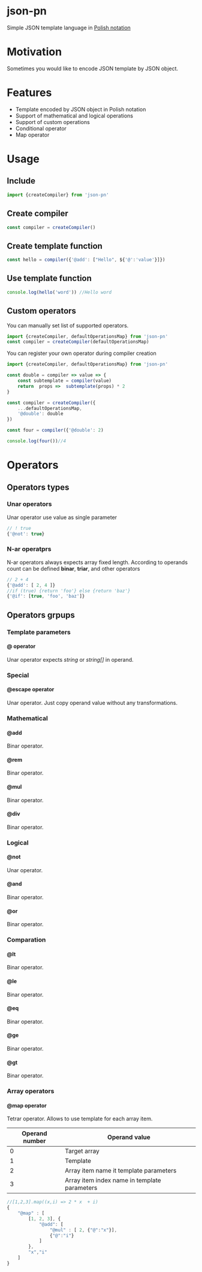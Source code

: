 # json-pn

Simple JSON template language in [Polish notation](https://en.wikipedia.org/wiki/Polish_notation)

# Motivation

Sometimes you would like to encode JSON template by JSON object.

# Features

* Template encoded by JSON object in Polish notation
* Support of mathematical and logical operations
* Support of custom operations
* Conditional operator
* Map operator

# Usage 

## Include

```js
import {createCompiler} from 'json-pn'
```

## Create compiler
```js
const compiler = createCompiler()
```

## Create template function
```js
const hello = compiler({'@add': ["Hello", ${'@':'value'}]})
```

## Use template function

```js
console.log(hello('word')) //Hello word
```
## Custom operators

You can manually set list of supported operators. 

```js
import {createCompiler, defaultOperationsMap} from 'json-pn'
const compiler = createCompiler(defaultOperationsMap)
```

You can register your own operator during compiler creation

```js
import {createCompiler, defaultOperationsMap} from 'json-pn'

const double = compiler => value => {
    const subtemplate = compiler(value)
    return  props =>  subtemplate(props) * 2
} 

const compiler = createCompiler({
    ...defaultOperationsMap,
    '@double': double
})

const four = compiler({'@double': 2)

console.log(four())//4
```

# Operators

## Operators types

### Unar operators

Unar operator use value as single parameter
```js
// ! true
{'@not': true}
```    
### N-ar operatprs
N-ar operators always expects array fixed length. According to operands count can be defined **binar**, **triar**, and other operators 
```js
// 2 + 4
{'@add': [ 2, 4 ]}
//if (true) {return 'foo'} else {return 'baz'}
{'@if': [true, 'foo', 'baz']}
```

## Operators grpups

### Template parameters
####  @ operator 
Unar operator expects *string* or *string[]* in operand. 

### Special

#### @escape operator 
Unar operator.  Just copy operand value without any transformations.

### Mathematical

#### @add 

Binar operator.

#### @rem 

Binar operator.

#### @mul 

Binar operator.

#### @div

Binar operator.

### Logical

#### @not

Unar operator.

#### @and

Binar operator.

#### @or

Binar operator.


### Comparation

#### @lt

Binar operator.

#### @le

Binar operator.

#### @eq

Binar operator.

#### @ge

Binar operator.

#### @gt

Binar operator.

### Array operators

#### @map operator

Tetrar operator. Allows to use template for each array item.

| Operand number | Operand value                                |
| -------------- | -------------------------------------------- |
| 0              | Target array                                 |
| 1              | Template                                     |
| 2              | Array item name it template parameters       |
| 3              | Array item index name in template parameters |

```js
//[1,2,3].map((x,i) => 2 * x  + i)
{
    "@map" : [
        [1, 2, 3], {
            "@add": [
                "@mul" : [ 2, {"@":"x"}],
                {"@":"i"}
            ]
        },
        "x","i"
    ]
}
``` 